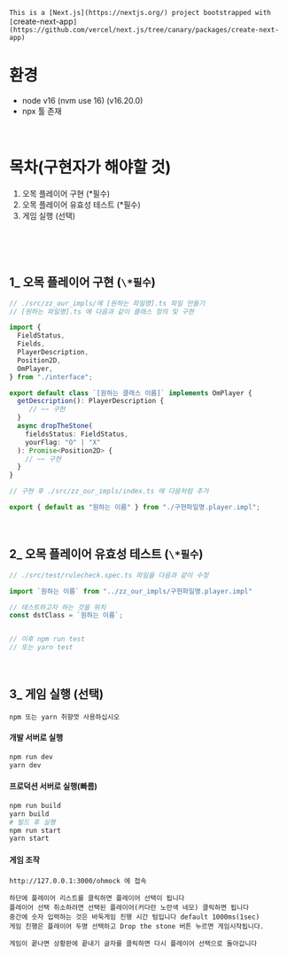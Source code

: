 `This is a [Next.js](https://nextjs.org/) project bootstrapped with [`create-next-app`](https://github.com/vercel/next.js/tree/canary/packages/create-next-app)`

# 환경

- node v16 (nvm use 16) (v16.20.0)
- npx 툴 존재

<br />

# 목차(구현자가 해야할 것)

1. 오목 플레이어 구현 (\*필수)
2. 오목 플레이어 유효성 테스트 (\*필수)
3. 게임 실행 (선택)

<br />
<br />
<br />

## 1\_ 오목 플레이어 구현 (`\*필수`)

```ts
// ./src/zz_our_impls/에 [원하는 파일명].ts 파일 만들기
// [원하는 파일명].ts 에 다음과 같이 클래스 정의 및 구현

import {
  FieldStatus,
  Fields,
  PlayerDescription,
  Position2D,
  OmPlayer,
} from "./interface";

export default class `[원하는 클래스 이름]` implements OmPlayer {
  getDescription(): PlayerDescription {
     // ~~ 구현
  }
  async dropTheStone(
    fieldsStatus: FieldStatus,
    yourFlag: "O" | "X"
  ): Promise<Position2D> {
    // ~~ 구현
  }
}

// 구현 후 ./src/zz_our_impls/index.ts 에 다음처럼 추가

export { default as "원하는 이름" } from "./구현파일명.player.impl";
```

<br />

## 2\_ 오목 플레이어 유효성 테스트 (`\*필수`)

```ts
// ./src/test/rulecheck.spec.ts 파일을 다음과 같이 수정

import `원하는 이름` from "../zz_our_impls/구현파일명.player.impl"

// 테스트하고자 하는 것을 위치
const dstClass = `원하는 이름`;


// 이후 npm run test
// 또는 yarn test
```

<br />

## 3\_ 게임 실행 (선택)

`npm 또는 yarn 취향껏 사용하십시오`

#### 개발 서버로 실행

```bash
npm run dev
yarn dev
```

#### 프로덕션 서버로 실행(빠름)

```bash
npm run build
yarn build
# 빌드 후 실행
npm run start
yarn start
```

#### 게임 조작

```
http://127.0.0.1:3000/ohmock 에 접속

하단에 플레이어 리스트를 클릭하면 플레이어 선택이 됩니다
플레이어 선택 취소하려면 선택된 플레이어(커다란 노란색 네모) 클릭하면 됩니다
중간에 숫자 입력하는 것은 바둑게임 진행 시간 텀입니다 default 1000ms(1sec)
게임 진행은 플레이어 두명 선택하고 Drop the stone 버튼 누르면 게임시작됩니다.

게임이 끝나면 상황판에 끝내기 글자를 클릭하면 다시 플레이어 선택으로 돌아갑니다
```

